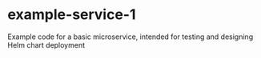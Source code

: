 # example-service-1
Example code for a basic microservice, intended for testing and designing Helm chart deployment
